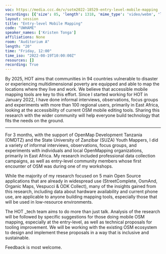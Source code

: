 ```yaml
---
voc: https://media.ccc.de/v/sotm2022-18529-entry-level-mobile-mapping
recordings: [{'size': 85, 'length': 1318, 'mime_type': 'video/webm', 'language': 'eng', 'filename': 'sotm2022-18529-eng-Entry-level_Mobile_Mapping_webm-hd.webm', 'state': 'new', 'folder': 'webm-hd', 'high_quality': True, 'width': 1920, 'height': 1080, 'updated_at': '2022-09-21T01:04:05.916+02:00', 'recording_url': 'https://cdn.media.ccc.de/events/sotm/2022/webm-hd/sotm2022-18529-eng-Entry-level_Mobile_Mapping_webm-hd.webm', 'url': 'https://api.media.ccc.de/public/recordings/61877', 'event_url': 'https://api.media.ccc.de/public/events/5336bc37-a5a6-5eed-af11-6f54b4bb36a3', 'conference_url': 'https://api.media.ccc.de/public/conferences/sotm2022'}, {'size': 42, 'length': 1318, 'mime_type': 'video/webm', 'language': 'eng', 'filename': 'sotm2022-18529-eng-Entry-level_Mobile_Mapping_webm-sd.webm', 'state': 'new', 'folder': 'webm-sd', 'high_quality': False, 'width': 720, 'height': 576, 'updated_at': '2022-09-21T00:49:04.255+02:00', 'recording_url': 'https://cdn.media.ccc.de/events/sotm/2022/webm-sd/sotm2022-18529-eng-Entry-level_Mobile_Mapping_webm-sd.webm', 'url': 'https://api.media.ccc.de/public/recordings/61876', 'event_url': 'https://api.media.ccc.de/public/events/5336bc37-a5a6-5eed-af11-6f54b4bb36a3', 'conference_url': 'https://api.media.ccc.de/public/conferences/sotm2022'}, {'size': 30, 'length': 1318, 'mime_type': 'video/mp4', 'language': 'eng', 'filename': 'sotm2022-18529-eng-Entry-level_Mobile_Mapping_sd.mp4', 'state': 'new', 'folder': 'h264-sd', 'high_quality': False, 'width': 720, 'height': 576, 'updated_at': '2022-09-21T00:31:30.163+02:00', 'recording_url': 'https://cdn.media.ccc.de/events/sotm/2022/h264-sd/sotm2022-18529-eng-Entry-level_Mobile_Mapping_sd.mp4', 'url': 'https://api.media.ccc.de/public/recordings/61875', 'event_url': 'https://api.media.ccc.de/public/events/5336bc37-a5a6-5eed-af11-6f54b4bb36a3', 'conference_url': 'https://api.media.ccc.de/public/conferences/sotm2022'}, {'size': 20, 'length': 1312, 'mime_type': 'audio/mpeg', 'language': 'eng', 'filename': 'sotm2022-18529-eng-Entry-level_Mobile_Mapping_mp3.mp3', 'state': 'new', 'folder': 'mp3', 'high_quality': False, 'width': 0, 'height': 0, 'updated_at': '2022-09-21T00:31:03.654+02:00', 'recording_url': 'https://cdn.media.ccc.de/events/sotm/2022/mp3/sotm2022-18529-eng-Entry-level_Mobile_Mapping_mp3.mp3', 'url': 'https://api.media.ccc.de/public/recordings/61874', 'event_url': 'https://api.media.ccc.de/public/events/5336bc37-a5a6-5eed-af11-6f54b4bb36a3', 'conference_url': 'https://api.media.ccc.de/public/conferences/sotm2022'}, {'size': 61, 'length': 1318, 'mime_type': 'video/mp4', 'language': 'eng', 'filename': 'sotm2022-18529-eng-Entry-level_Mobile_Mapping_hd.mp4', 'state': 'new', 'folder': 'h264-hd', 'high_quality': True, 'width': 1920, 'height': 1080, 'updated_at': '2022-09-21T00:28:33.799+02:00', 'recording_url': 'https://cdn.media.ccc.de/events/sotm/2022/h264-hd/sotm2022-18529-eng-Entry-level_Mobile_Mapping_hd.mp4', 'url': 'https://api.media.ccc.de/public/recordings/61873', 'event_url': 'https://api.media.ccc.de/public/events/5336bc37-a5a6-5eed-af11-6f54b4bb36a3', 'conference_url': 'https://api.media.ccc.de/public/conferences/sotm2022'}]
layout: session
title: "Entry-level Mobile Mapping"
code: "UWHAME"
speaker_names: ['Kristen Tonga']
affiliations: None
room: "Auditorium A"
length: "20"
time: "Friday, 12:00"
time_iso: "2022-08-19T10:00:00Z"
resources: []
recording: True
---
```


By 2025, HOT aims that communities in 94 countries vulnerable to disaster or experiencing multidimensional poverty are equipped and able to map the locations where they live and work. We believe that accessible mobile mapping tools are key to this effort. Since I started working for HOT in January 2022, I have done informal interviews, observations, focus groups and experiments with more than 100 regional users, primarily in East Africa, looking at the accessibility of current OSM mobile editing tools. Sharing this research with the wider community will help everyone build technology that fits the needs on the ground.

<hr>

For 3 months, with the support of OpenMap Development Tanzania (OMDTZ) and the State University of Zanzibar (SUZA) Youth Mappers, I did a variety of informal interviews, observations, focus groups, and experiments with individuals and local OpenMapping organizations, primarily in East Africa. My research included professional data collection campaigns, as well as entry-level community members whose first encounter of OSM was during one of my workshops. 

While the majority of my research focused on 5 main Open Source applications that are already in widespread use (StreetComplete, OsmAnd, Organic Maps, Vespucci &amp; ODK Collect), many of the insights gained from this research, including data about hardware availability and current phone use, are applicable to anyone building mapping tools, especially those that will be used in low-resource environments. 

The HOT _tech team aims to do more than just talk. Analysis of the research will be followed by specific suggestions for those doing mobile OSM mapping, especially at the entry-level, as well as technical proposals for tooling improvement. We will be working with the existing OSM ecosystem to design and implement these proposals in a way that is inclusive and sustainable. 

Feedback is most welcome.

